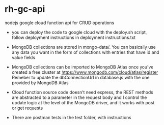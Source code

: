 # rh-gc-api
nodejs google cloud function api for CRUD operations

* you can deploy the code to google cloud with the deploy.sh script, follow deployment instructions in deployment instructions.txt

* MongoDB collections are stored in mongo-data/. You can basically use any data you want in the form of collections with entries that have id and value fields

* MongoDB collections can be imported to MongoDB Atlas once you've created a free cluster at https://www.mongodb.com/cloud/atlas/register
Remeber to update the dbConnectionUrl in database.js with the one provided by MongoDB Atlas

* Cloud function source code doesn't need express, the REST methods are abstracted to a parameter in the request body and I control the update logic at the level of  the MongoDB driver, and it works with post or get requests

* There are postman tests in the test folder, with instructions